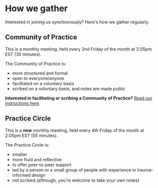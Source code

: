 # How we gather

Interested in joining us synchronously? Here's how we gather regularly.

## Community of Practice
This is a monthly meeting, held every 2nd Friday of the month at 2:05pm EST (30 minutes).

The Community of Practice is:
- more structured and formal
- open to everyone/anyone
- facilitated on a voluntary basis
- scribed on a voluntary basis, and notes are made public

**Interested in facilitating or scribing a Community of Practice?** [Read our instructions here](https://github.com/department-of-veterans-affairs/va.gov-team/blob/master/teams/shared-support/trauma/facilitation-instructions.md#community-of-practice-meetings).

## Practice Circle
This is a **new** monthly meeting, held every 4th Friday of the month at 2:05pm EST (55 minutes).

The Practice Circle is:
- smaller
- more fluid and reflective
- to offer peer-to-peer support
- led by a person or a small group of people with experience in trauma-informed design
- not scribed (although, you're welcome to take your own notes)
